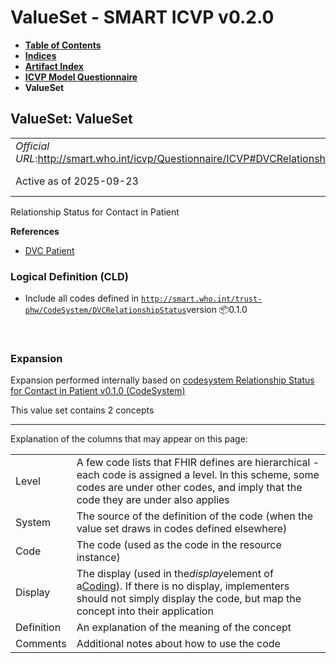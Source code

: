 # ValueSet - SMART ICVP v0.2.0

* [**Table of Contents**](toc.md)
* [**Indices**](indices.md)
* [**Artifact Index**](artifacts.md)
* [**ICVP Model Questionnaire**](Questionnaire-ICVP.md)
* **ValueSet**

## ValueSet: ValueSet 

| | |
| :--- | :--- |
| *Official URL*:http://smart.who.int/icvp/Questionnaire/ICVP#DVCRelationshipStatus | *Version*:0.2.0 |
| Active as of 2025-09-23 | *Computable Name*:DVCRelationshipStatus |

 
Relationship Status for Contact in Patient 

 **References** 

* [DVC Patient](https://build.fhir.org/ig/WorldHealthOrganization/smart-trust-phw/StructureDefinition-DVCPatient.html)

### Logical Definition (CLD)

* Include all codes defined in [`http://smart.who.int/trust-phw/CodeSystem/DVCRelationshipStatus`](https://build.fhir.org/ig/WorldHealthOrganization/smart-trust-phw/CodeSystem-DVCRelationshipStatus.html)version 📦0.1.0

 

### Expansion

Expansion performed internally based on [codesystem Relationship Status for Contact in Patient v0.1.0 (CodeSystem)](https://build.fhir.org/ig/WorldHealthOrganization/smart-trust-phw/CodeSystem-DVCRelationshipStatus.html)

This value set contains 2 concepts

-------

 Explanation of the columns that may appear on this page: 

| | |
| :--- | :--- |
| Level | A few code lists that FHIR defines are hierarchical - each code is assigned a level. In this scheme, some codes are under other codes, and imply that the code they are under also applies |
| System | The source of the definition of the code (when the value set draws in codes defined elsewhere) |
| Code | The code (used as the code in the resource instance) |
| Display | The display (used in the*display*element of a[Coding](http://hl7.org/fhir/R4/datatypes.html#Coding)). If there is no display, implementers should not simply display the code, but map the concept into their application |
| Definition | An explanation of the meaning of the concept |
| Comments | Additional notes about how to use the code |

